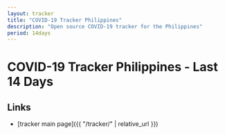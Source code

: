 ```yaml
---
layout: tracker
title: "COVID-19 Tracker Philippines"
description: "Open source COVID-19 tracker for the Philippines"
period: 14days
---
```


# COVID-19 Tracker Philippines - Last 14 Days

## Links
* [tracker main page]({{ "/tracker/" | relative_url }})

